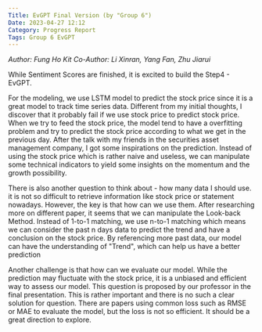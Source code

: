 ```yaml
---
Title: EvGPT Final Version (by "Group 6")
Date: 2023-04-27 12:12
Category: Progress Report
Tags: Group 6 EvGPT
---
```


*Author: Fung Ho Kit*
*Co-Author: Li Xinran, Yang Fan, Zhu Jiarui*

While Sentiment Scores are finished, it is excited to build the Step4 - EvGPT.

For the modeling, we use LSTM model to predict the stock price since it is a great model to track time series data. Different from my initial thoughts, I discover that it probably fail if we use stock price to predict stock price. When we try to feed the stock price, the model tend to have a overfitting problem and try to predict the stock price according to what we get in the previous day. After the talk with my friends in the securities asset management company, I got some inspirations on the prediction. Instead of using the stock price which is rather naive and useless, we can manipulate some technical indicators to yield some insights on the momentum and the growth possibility.

There is also another question to think about - how many data I should use. it is not so difficult to retrieve information like stock price or statement nowadays. However, the key is that how can we use them. After researching more on different paper, it seems that we can manipulate the Look-back Method. Instead of 1-to-1 matching, we use n-to-1 matching which means we can consider the past n days data to predict the trend and have a conclusion on the stock price. By referencing more past data, our model can have the understanding of "Trend", which can help us have a better prediction

Another challenge is that how can we evaluate our model. While the prediction may fluctuate with the stock price, it is a unbiased and efficient way to assess our model. This question is proposed by our professor in the final presentation. This is rather important and there is no such a clear solution for question. There are papers using common loss such as RMSE or MAE to evaluate the model, but the loss is not so efficient. It should be a great direction to explore.
